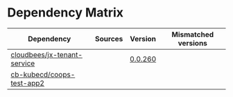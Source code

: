 # Dependency Matrix

Dependency | Sources | Version | Mismatched versions
---------- | ------- | ------- | -------------------
[cloudbees/jx-tenant-service](https://github.com/cloudbees/jx-tenant-service) |  | [0.0.260](https://github.com/cloudbees/jx-tenant-service/releases/tag/v0.0.260) | 
[cb-kubecd/coops-test-app2](https://github.com/cb-kubecd/coops-test-app2.git) |  | []() | 
